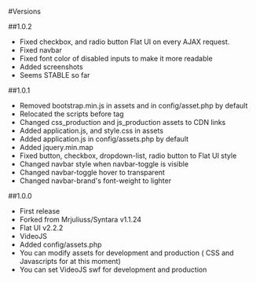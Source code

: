 #Versions

##1.0.2
* Fixed checkbox, and radio button Flat UI on every AJAX request.
* Fixed navbar
* Fixed font color of disabled inputs to make it more readable
* Added screenshots
* Seems STABLE so far

##1.0.1
* Removed bootstrap.min.js in assets and in config/asset.php by default
* Relocated the scripts before </body> tag
* Changed css_production and js_production assets to CDN links
* Added application.js, and style.css in assets
* Added application.js in config/assets.php by default
* Added jquery.min.map
* Fixed button, checkbox, dropdown-list, radio button to Flat UI style
* Changed navbar style when navbar-toggle is visible 
* Changed navbar-toggle hover to transparent
* Changed navbar-brand's font-weight to lighter

##1.0.0
* First release
* Forked from Mrjuliuss/Syntara v1.1.24
* Flat UI v2.2.2 
* VideoJS
* Added config/assets.php
* You can modify assets for development and production ( CSS and Javascripts for at this moment)
* You can set VideoJS swf for development and production